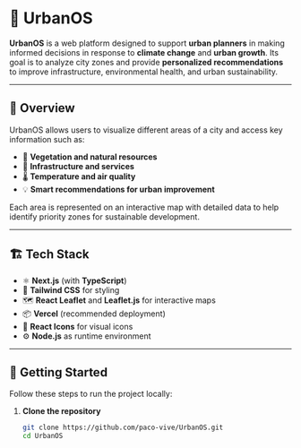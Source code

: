 # 🌆 UrbanOS

**UrbanOS** is a web platform designed to support **urban planners** in making informed decisions in response to **climate change** and **urban growth**. Its goal is to analyze city zones and provide **personalized recommendations** to improve infrastructure, environmental health, and urban sustainability.

---

## 🧭 Overview

UrbanOS allows users to visualize different areas of a city and access key information such as:
- 🌳 **Vegetation and natural resources**
- 🏥 **Infrastructure and services**
- 🌡️ **Temperature and air quality**
- 💡 **Smart recommendations for urban improvement**

Each area is represented on an interactive map with detailed data to help identify priority zones for sustainable development.

---

## 🏗️ Tech Stack

- ⚛️ **Next.js** (with **TypeScript**)
- 🎨 **Tailwind CSS** for styling
- 🗺️ **React Leaflet** and **Leaflet.js** for interactive maps
- 📦 **Vercel** (recommended deployment)
- 🧭 **React Icons** for visual icons
- ⚙️ **Node.js** as runtime environment

---

## 🚀 Getting Started

Follow these steps to run the project locally:

1. **Clone the repository**
   ```bash
   git clone https://github.com/paco-vive/UrbanOS.git
   cd UrbanOS
